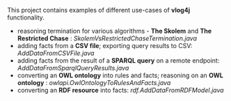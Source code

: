 This project contains examples of different use-cases of **vlog4j** functionality.
- reasoning termination for various algorithms - **The Skolem** and **The Restricted Chase** : *SkolemVsRestrictedChaseTermination.java*
- adding facts from a **CSV file**; exporting query results to CSV: *AddDataFromCSVFile.java*
- adding facts from the result of a **SPARQL query** on a remote endpoint: *AddDataFromSparqlQueryResults.java*
- converting an **OWL ontology** into rules and facts; reasoning on an **OWL ontology** : *owlapi.OwlOntologyToRulesAndFacts.java*
- converting an **RDF resource** into facts: *rdf.AddDataFromRDFModel.java*
